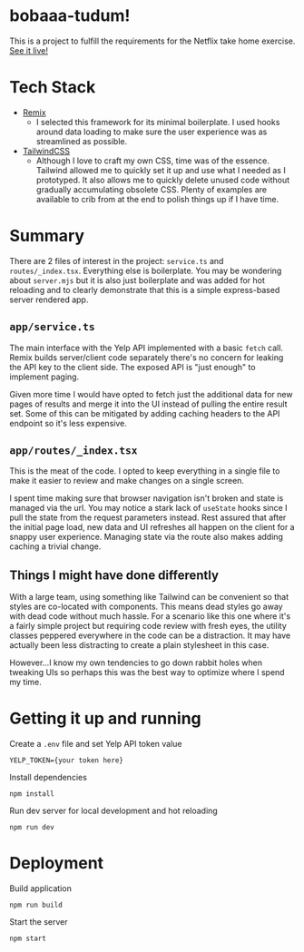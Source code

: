 # bobaaa-tudum!

This is a project to fulfill the requirements for the Netflix take home exercise. [See it live!](https://bobaaa-tudum-0567d4ad7033.herokuapp.com)

# Tech Stack

- [Remix](https://remix.run/)
  - I selected this framework for its minimal boilerplate. I used hooks around data loading to make sure the user experience was as streamlined as possible.
- [TailwindCSS](https://tailwindcss.com/)
  - Although I love to craft my own CSS, time was of the essence. Tailwind allowed me to quickly set it up and use what I needed as I prototyped. It also allows me to quickly delete unused code without gradually accumulating obsolete CSS. Plenty of examples are available to crib from at the end to polish things up if I have time.

# Summary

There are 2 files of interest in the project: `service.ts` and `routes/_index.tsx`. Everything else is boilerplate. You may be wondering about `server.mjs` but it is also just boilerplate and was added for hot reloading and to clearly demonstrate that this is a simple express-based server rendered app.

## `app/service.ts`

The main interface with the Yelp API implemented with a basic `fetch` call. Remix builds server/client code separately there's no concern for leaking the API key to the client side. The exposed API is "just enough" to implement paging.

Given more time I would have opted to fetch just the additional data for new pages of results and merge it into the UI instead of pulling the entire result set. Some of this can be mitigated by adding caching headers to the API endpoint so it's less expensive.

## `app/routes/_index.tsx`

This is the meat of the code. I opted to keep everything in a single file to make it easier to review and make changes on a single screen.

I spent time making sure that browser navigation isn't broken and state is managed via the url. You may notice a stark lack of `useState` hooks since I pull the state from the request parameters instead. Rest assured that after the initial page load, new data and UI refreshes all happen on the client for a snappy user experience. Managing state via the route also makes adding caching a trivial change.

## Things I might have done differently

With a large team, using something like Tailwind can be convenient so that styles are co-located with components. This means dead styles go away with dead code without much hassle. For a scenario like this one where it's a fairly simple project but requiring code review with fresh eyes, the utility classes peppered everywhere in the code can be a distraction. It may have actually been less distracting to create a plain stylesheet in this case.

However...I know my own tendencies to go down rabbit holes when tweaking UIs so perhaps this was the best way to optimize where I spend my time.

# Getting it up and running

Create a `.env` file and set Yelp API token value

```
YELP_TOKEN={your token here}
```

Install dependencies

```
npm install
```

Run dev server for local development and hot reloading

```
npm run dev
```

# Deployment

Build application

```
npm run build
```

Start the server

```
npm start
```
